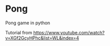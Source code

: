 # Pong
Pong game in python

Tutorial from https://www.youtube.com/watch?v=XGf2GcyHPhc&list=WL&index=4

